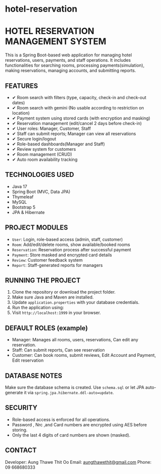 # hotel-reservation
HOTEL RESERVATION MANAGEMENT SYSTEM
===================================

This is a Spring Boot-based web application for managing hotel reservations, users, payments, and staff operations. It includes functionalities for searching rooms, processing payments(simulation), making reservations, managing accounts, and submitting reports.

FEATURES
--------
- ✔ Room search with filters (type, capacity, check-in and check-out dates) 
-  ✔ Room search with gemini (No usable according to restriction on location)
- ✔ Payment system using stored cards (with encryption and masking)
- ✔ Reservation management (edit/cancel 2 days before check-in)
- ✔ User roles: Manager, Customer, Staff
- ✔ Staff can submit reports; Manager can view all reservations
- ✔ Secure login/logout
- ✔ Role-based dashboards(Manager and Staff)
- ✔ Review system for customers
- ✔ Room management (CRUD)
- ✔ Auto room availability tracking

TECHNOLOGIES USED
-----------------
- Java 17
- Spring Boot (MVC, Data JPA)
- Thymeleaf
- MySQL 
- Bootstrap 5
- JPA & Hibernate

PROJECT MODULES
---------------
- `User`: Login, role-based access (admin, staff, customer)
- `Room`: Add/edit/delete rooms, show available/booked rooms
- `Reservation`: Reservation process after successful payment
- `Payment`: Store masked and encrypted card details
- `Review`: Customer feedback system
- `Report`: Staff-generated reports for managers

RUNNING THE PROJECT
-------------------
1. Clone the repository or download the project folder.
2. Make sure Java and Maven are installed.
3. Update `application.properties` with your database credentials.
4. Run the application using:
5. Visit `http://localhost:1999` in your browser.

DEFAULT ROLES (example)
------------------------
- Manager: Manages all rooms, users, reservations, Can edit any reservation.
- Staff: Can submit reports, Can see reservation
- Customer: Can book rooms, submit reviews, Edit Account and Payment, Edit reservation

DATABASE NOTES
--------------
Make sure the database schema is created. Use `schema.sql` or let JPA auto-generate it via `spring.jpa.hibernate.ddl-auto=update`.

SECURITY
--------
- Role-based access is enforced for all operations.
- Password , Nrc ,and Card numbers are encrypted using AES before storing.
- Only the last 4 digits of card numbers are shown (masked).


CONTACT
-------
Developer: Aung Thawe Thit Oo
Email: aungthawethit@gmail.com
Phone: 09 668680333


